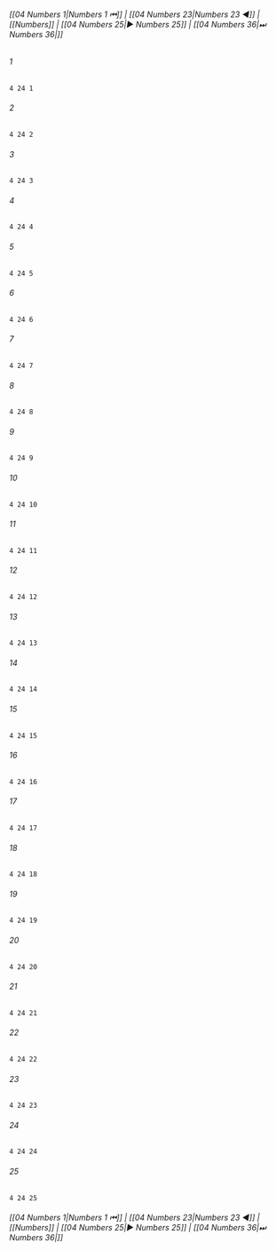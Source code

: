 
###### [[04 Numbers 1|Numbers 1 ⏮]] | [[04 Numbers 23|Numbers 23 ◀]] | [[Numbers]] | [[04 Numbers 25|▶ Numbers 25]] | [[04 Numbers 36|⏭ Numbers 36|]]

###### 1
``` verse
4 24 1 
```
###### 2
``` verse
4 24 2 
```
###### 3
``` verse
4 24 3 
```
###### 4
``` verse
4 24 4 
```
###### 5
``` verse
4 24 5 
```
###### 6
``` verse
4 24 6 
```
###### 7
``` verse
4 24 7 
```
###### 8
``` verse
4 24 8 
```
###### 9
``` verse
4 24 9 
```
###### 10
``` verse
4 24 10 
```
###### 11
``` verse
4 24 11 
```
###### 12
``` verse
4 24 12 
```
###### 13
``` verse
4 24 13 
```
###### 14
``` verse
4 24 14 
```
###### 15
``` verse
4 24 15 
```
###### 16
``` verse
4 24 16 
```
###### 17
``` verse
4 24 17 
```
###### 18
``` verse
4 24 18 
```
###### 19
``` verse
4 24 19 
```
###### 20
``` verse
4 24 20 
```
###### 21
``` verse
4 24 21 
```
###### 22
``` verse
4 24 22 
```
###### 23
``` verse
4 24 23 
```
###### 24
``` verse
4 24 24 
```
###### 25
``` verse
4 24 25 
```

###### [[04 Numbers 1|Numbers 1 ⏮]] | [[04 Numbers 23|Numbers 23 ◀]] | [[Numbers]] | [[04 Numbers 25|▶ Numbers 25]] | [[04 Numbers 36|⏭ Numbers 36|]]

